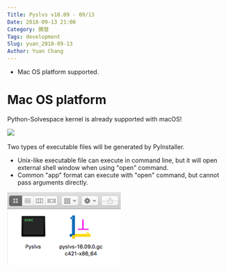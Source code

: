 ```yaml
---
Title: Pyslvs v18.09 - 09/13
Date: 2018-09-13 21:00
Category: 開發
Tags: development
Slug: yuan_2018-09-13
Author: Yuan Chang
---
```


+ Mac OS platform supported.

<!-- PELICAN_END_SUMMARY -->

Mac OS platform
===

Python-Solvespace kernel is already supported with macOS!

![](https://raw.githubusercontent.com/KmolYuan/Pyslvs-PyQt5/dev/images/main_mac.png)

Two types of executable files will be generated by PyInstaller.

+ Unix-like executable file can execute in command line, but it will open external shell window when using "open" command.
+ Common "app" format can execute with "open" command, but cannot pass arguments directly.

![](../data/images/18_09_13.png)